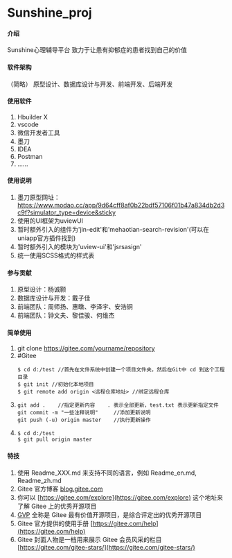 # Sunshine_proj

#### 介绍
Sunshine心理辅导平台
致力于让患有抑郁症的患者找到自己的价值

#### 软件架构
（简略）
原型设计、数据库设计与开发、前端开发、后端开发


#### 使用软件

1.  Hbuilder X
2.  vscode
3.  微信开发者工具
4.  墨刀
5.  IDEA
6.  Postman
7.  ......

#### 使用说明

1.  墨刀原型网址：https://www.modao.cc/app/9d64cff8af0b22bdf57106f01b47a834db2d3c9f?simulator_type=device&sticky
2.  使用的UI框架为uviewUI
3.  暂时额外引入的组件为'jin-edit'和'mehaotian-search-revision'(可以在uniapp官方插件找到)
4.  暂时额外引入的模块为'uview-ui'和'jsrsasign'
5.  统一使用SCSS格式的样式表

#### 参与贡献

1.  原型设计：杨诚颢
2.  数据库设计与开发：戴子佳
3.  前端团队：周师扬、惠暾、李泽宇、安浩铜
4.  前端团队：钟文夫、黎佳骏、何维杰

#### 简单使用

1.  git clone https://gitee.com/yourname/repository
2.  #Gitee
    ```
    $ cd d:/test //首先在文件系统中创建一个项目文件夹，然后在Git中 cd 到这个工程目录
    $ git init //初始化本地项目
    $ git remote add origin <远程仓库地址> //绑定远程仓库
    ```
3.  ```
    git add .    //指定更新内容    . 表示全部更新，test.txt 表示更新指定文件
    git commit -m "一些注释说明"     //添加更新说明
    git push (-u) origin master    //执行更新操作
    ```
4.  ```
    $ cd d:/test
    $ git pull origin master
    ```

#### 特技

1.  使用 Readme\_XXX.md 来支持不同的语言，例如 Readme\_en.md, Readme\_zh.md
2.  Gitee 官方博客 [blog.gitee.com](https://blog.gitee.com)
3.  你可以 [https://gitee.com/explore](https://gitee.com/explore) 这个地址来了解 Gitee 上的优秀开源项目
4.  [GVP](https://gitee.com/gvp) 全称是 Gitee 最有价值开源项目，是综合评定出的优秀开源项目
5.  Gitee 官方提供的使用手册 [https://gitee.com/help](https://gitee.com/help)
6.  Gitee 封面人物是一档用来展示 Gitee 会员风采的栏目 [https://gitee.com/gitee-stars/](https://gitee.com/gitee-stars/)
